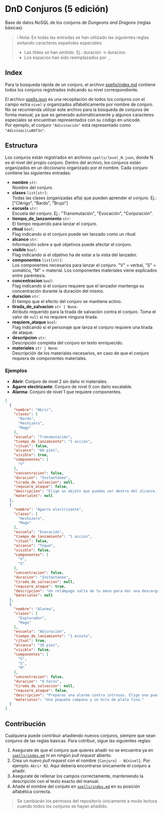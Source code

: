 # DnD Conjuros (5 edición)

Base de datos NoSQL de los conjuros de _Dungeons and Dragons_ (reglas básicas).

> ℹ️ Nota:
> En todas las entradas se han utilizado las siguientes reglas evitando caracteres españoles especiales:
> - Las tildes se han omitido. Ej.: duración -> duracion.
> - Los espacios han sido reemplazados por `_`.

## Index

Para la búsqueda rápida de un conjuro, el archivo [spells/index.md](spells/index.md) contiene todos los conjuros registrados indicando su nivel correspondiente.

El archivo [spells.json](spells.json) es una recopilación de todos los conjuros con el campo extra `nivel` y organizados alfabéticamente por nombre de conjuro.
No se recomienda utilizar este archivo para la búsqueda de conjuros de forma manual, ya que es generado automáticamente y algunos caracteres especiales se encuentran representados con su código en unicode.<br>
Por ejemplo, el conjuro `"Adivinación"` está representado como `"Adivinaci\u00f3n"`.

## Estructura

Los conjuros están registrados en archivos `spells/level_N.json`, donde N es el nivel del propio conjuro.
Dentro del archivo, los conjuros están organizados en un diccionario organizado por el nombre.
Cada conjuro contiene las siguientes entradas:

- **nombre** `str`:<br>Nombre del conjuro.
- **clases** `list[str]`:<br>Todas las clases (organizadas alfa) que pueden aprender el conjuro. Ej.: ["Clérigo", "Bardo", "Brujo"]
- **escuela** `str`:<br>Escuela del conjuro. Ej.: "Transmutación", "Evocación", "Conjuración".
- **tiempo_de_lanzamiento** `str`:<br>El tiempo requerido para lanzar el conjuro.
- **ritual** `bool`:<br>Flag indicando si el conjuro puede ser lanzado como un ritual.
- **alcance** `str`:<br>Información sobre a qué objetivos puede afectar el conjuro.
- **visible** `bool`:<br>Flag indicando si el objetivo ha de estar a la vista del lanzador.
- **componentes** `list[str]`:<br>Los componentes necesarios para lanzar el conjuro. "V" = verbal, "S" = somático, "M" = material. Los componentes materiales viene explicados entre paréntesis.
- **concentracion** `bool`:<br>Flag indicando si el conjuro requiere que el lanzador mantenga su concentración durante la duración del mismo.
- **duracion** `str`:<br>El tiempo que el efecto del conjuro se mantiene activo.
- **tirada_de_salvacion** `str | None`:<br>Atributo requerido para la tirada de salvación contra el conjuro. Toma el valor de `null` si no requiere ninguna tirada.
- **requiere_ataque** `bool`:<br>Flag indicando si el personaje que lanza el conjuro requiere una tirada de ataque.
- **descripcion** `str`:<br> Descripción completa del conjuro en texto enriquecido.
- **materiales** `str | None`:<br>Descripción de los materiales necesarios, en caso de que el conjuro requiera de componentes materiales.

### Ejemplos

- **Abrir**: Conjuro de nivel 2 sin daño ni materiales.
- **Agarre electrizante**: Conjuro de nivel 0 con daño escalable.
- **Alarma**: Conjuro de nivel 1 que requiere componentes.

```json
[
  {
    "nombre": "Abrir",
    "clases": [
      "Bardo",
      "Hechizero",
      "Mago"
    ],
    "escuela": "Transmutación",
    "tiempo_de_lanzamiento": "1 acción",
    "ritual": false,
    "alcance": "60 pies",
    "visible": true,
    "componentes": [
      "V"
    ],
    "concentracion": false,
    "duracion": "Instantáneo",
    "tirada_de_salvacion": null,
    "requiere_ataque": false,
    "descripcion": "Elige un objeto que puedas ver dentro del alcance. Este puede ser una puerta, una caja, un cofre, unas esposas, un candado o cualquier otro objeto que posea alguna manera, mágica o mundana, de impedir el acceso.<br>Un objetivo que esté cerrado mediante una cerradura normal o que esté atascado o atrancado se abre, desatasca o desatranca. Si el objeto tenía varios cerrojos, solo se desbloquea uno de ellos.<br>Si eliges un objetivo que está cerrado mediante <i>cerradura arcana<i>, este conjuro queda anulado durante 10 minutos, y durante este tiempo el objeto se puede abrir y cerrar con normalidad.<br>Cuando lanzas este conjuro, un fuerte golpe suena desde el objeto, audible desde 300 pies de distancia.",
    "materiales": null
  },
  {
    "nombre": "Agarre electrizante",
    "clases": [
      "Hechizero",
      "Mago"
    ],
    "escuela": "Evocación",
    "tiempo_de_lanzamiento": "1 acción",
    "ritual": false,
    "alcance": "Toque",
    "visible": false,
    "componentes": [
      "V",
      "S"
    ],
    "concentracion": false,
    "duracion": "Instantáneo",
    "tirada_de_salvacion": null,
    "requiere_ataque": true,
    "descripcion": "Un relámpago salta de tu mano para dar una descarga eléctrica a la criatura que intentas tocar. Haz un ataque de conjuro cuerpo a cuerpo contra el objetivo. Tienes ventaja en la tirada de ataque si la criatura lleva armadura de metal. Si impactas, el objetivo sufre 1d8 de daño de relámpago y no podrá llevar a cabo reacciones hasta el comienzo de su próximo turno.",
    "materiales": null
  },
  {
    "nombre": "Alarma",
    "clases": [
      "Explorador",
      "Mago"
    ],
    "escuela": "Abjuración",
    "tiempo_de_lanzamiento": "1 minuto",
    "ritual": true,
    "alcance": "30 pies",
    "visible": false,
    "componentes": [
      "V",
      "S",
      "M"
    ],
    "concentracion": false,
    "duracion": "8 horas",
    "tirada_de_salvacion": null,
    "requiere_ataque": false,
    "descripcion": "Preparas una alarma contra intrusos. Elige una puerta, ventana o cualquier otra área dentro del alcance cuyo volumen sea menor o igual que un cubo de 20 pies de lado. Una alarma te avisará siempre que una criatura, Diminuta o de tamaño superior, toque o entre en la zona vigilada antes del final del conjuro. Al lanzarlo puedes elegir que ciertas criaturas no activarán la alarma, que puede ser mental o sonora.<br>Una alarma mental te alerta con un sonido dentro de tu mente si estás a 1 milla de la zona vigilada. Si estás dormido, te despertará.<br>Una alarma sonora produce un sonido de campanilla durante 10 segundos audible a 60 pies de distancia.",
    "materiales": "Una pequeña campana y un hilo de plata fina."
  }
]
```

## Contribución

Cualquiera puede contribuir añadiendo nuevos conjuros, siempre que sean conjuros de las reglas básicas.
Para cotribuir, sigue las siguientes reglas:

1. Asegurate de que el conjuro que quieres añadir no se encuentra ya en [`spells/index.md`](spells/index.md) ni en ningún _pull request_ abierto.
2. Crea un nuevo _pull request_ con el nombre `{Conjuro} - N{nivel}`. Por ejemplo: `Abrir N2`. Aquí debería encontrarse únicamente el conjuro a añadir.
3. Asegurate de rellenar los campos correctamente, manteniendo la descripción con el texto exacto del manual.
4. Añade el nombre del conjuto en [`spells/index.md`](spells/index.md) en su posición alfabética correcta.

> Se cambiarán los permisos del repositorio únicamente a modo lectura cuando todos los conjuros se hayan añadido.
